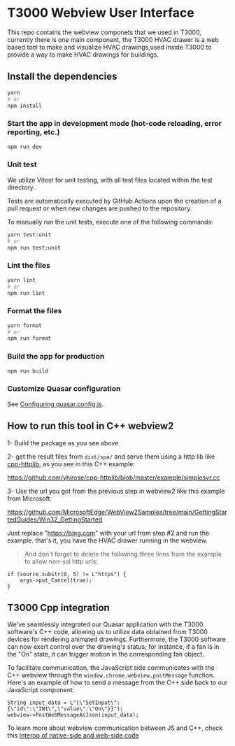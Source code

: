 # T3000 Webview User Interface

This repo contains the webview componets that we used in T3000, currently there is one main component, the T3000 HVAC drawer is a web based tool to make and visualize HVAC drawings,used inside T3000 to provide a way to make HVAC drawings for buildings.

## Install the dependencies

```bash
yarn
# or
npm install
```

### Start the app in development mode (hot-code reloading, error reporting, etc.)

```bash
npm run dev
```

### Unit test

We utilize Vitest for unit testing, with all test files located within the test directory.

Tests are automatically executed by GitHub Actions upon the creation of a pull request or when new changes are pushed to the repository.

To manually run the unit tests, execute one of the following commands:

```bash
yarn test:unit
# or
npm run test:unit
```

### Lint the files

```bash
yarn lint
# or
npm run lint
```

### Format the files

```bash
yarn format
# or
npm run format
```

### Build the app for production

```bash
npm run build
```

### Customize Quasar configuration

See [Configuring quasar.config.js](https://v2.quasar.dev/quasar-cli-vite/quasar-config-js).

## How to run this tool in C++ webview2

1- Build the package as you see above

2- get the result files from `dist/spa/` and serve them using a http lib like [cpp-httplib](https://github.com/yhirose/cpp-httplib), as you see in this C++ example:

https://github.com/yhirose/cpp-httplib/blob/master/example/simplesvr.cc

3- Use the url you got from the previous step in webview2 like this example from Microsoft:

https://github.com/MicrosoftEdge/WebView2Samples/tree/main/GettingStartedGuides/Win32_GettingStarted

Just replace "https://bing.com" with your url from step #2 and run the example. that's it, you have the HVAC drawer running in the webview.

> And don't forget to delete the following three lines from the example to allow non-ssl http urls:

    if (source.substr(0, 5) != L"https") {
        args->put_Cancel(true);
    }

## T3000 Cpp integration

We've seamlessly integrated our Quasar application with the T3000 software's C++ code, allowing us to utilize data obtained from T3000 devices for rendering animated drawings. Furthermore, the T3000 software can now exert control over the drawing's status; for instance, if a fan is in the "On" state, it can trigger motion in the corresponding fan object.

To facilitate communication, the JavaScript side communicates with the C++ webview through the `window.chrome.webview.postMessage` function. Here's an example of how to send a message from the C++ side back to our JavaScript component:

    String input_data = L"{\"SetInput\":{\"id\":\"IN1\",\"value\":\"On\"}}");
    webview->PostWebMessageAsJson(input_data);

To learn more about webview communication between JS and C++, check this [Interop of native-side and web-side code](https://learn.microsoft.com/en-us/microsoft-edge/webview2/how-to/communicate-btwn-web-native)
